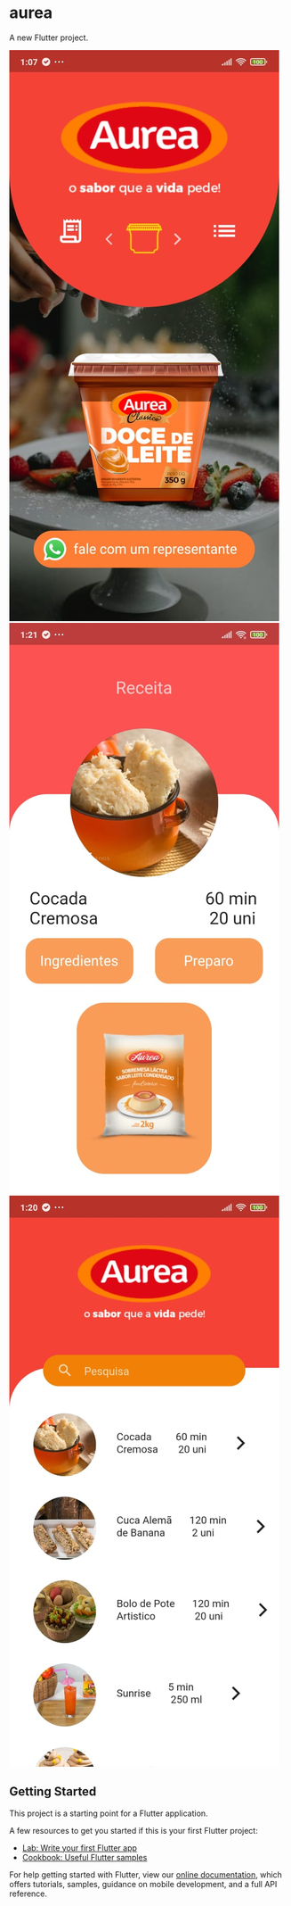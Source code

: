 # aurea

A new Flutter project.

![screen](https://github.com/Henriquek47/Aurea/blob/master/18cccb84-bd71-4fd3-ae97-8ffd1c839f61.jfif)
![screen](https://github.com/Henriquek47/Aurea/blob/master/9f64df5d-1d0f-4315-a6b1-b6b35cecff77.jfif)
![screen](https://github.com/Henriquek47/Aurea/blob/master/aaada558-17cc-48aa-a961-ede56a4ecda0.jfif)

## Getting Started

This project is a starting point for a Flutter application.

A few resources to get you started if this is your first Flutter project:

- [Lab: Write your first Flutter app](https://flutter.dev/docs/get-started/codelab)
- [Cookbook: Useful Flutter samples](https://flutter.dev/docs/cookbook)

For help getting started with Flutter, view our
[online documentation](https://flutter.dev/docs), which offers tutorials,
samples, guidance on mobile development, and a full API reference.
